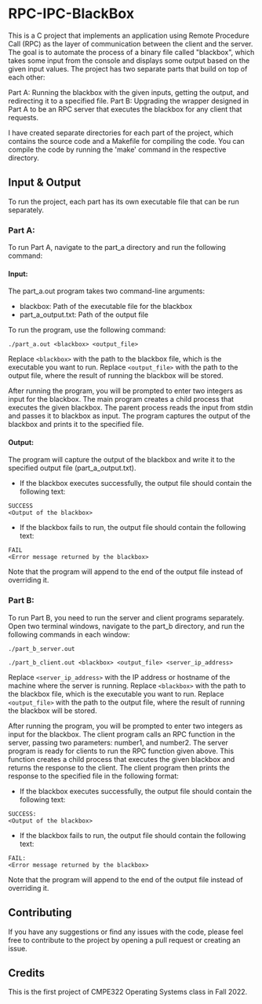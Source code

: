 # RPC-IPC-BlackBox
This is a C project that implements an application using Remote Procedure Call (RPC) as the layer of communication between the client and the server. The goal is to automate the process of a binary file called "blackbox", which takes some input from the console and displays some output based on the given input values. The project has two separate parts that build on top of each other:

Part A: Running the blackbox with the given inputs, getting the output, and redirecting it to a specified file.
Part B: Upgrading the wrapper designed in Part A to be an RPC server that executes the blackbox for any client that requests.

I have created separate directories for each part of the project, which contains the source code and a Makefile for compiling the code. You can compile the code by running the 'make' command in the respective directory.


## Input & Output
To run the project, each part has its own executable file that can be run separately. 

### Part A:
To run Part A, navigate to the part_a directory and run the following command:

#### Input:
The part_a.out program takes two command-line arguments:

* blackbox: Path of the executable file for the blackbox
* part_a_output.txt: Path of the output file
 
To run the program, use the following command:

```
./part_a.out <blackbox> <output_file>
```

Replace `<blackbox>` with the path to the blackbox file, which is the executable you want to run. Replace `<output_file>` with the path to the output file, where the result of running the blackbox will be stored.

After running the program, you will be prompted to enter two integers as input for the blackbox. The main program creates a child process that executes the given blackbox. The parent process reads the input from stdin and passes it to blackbox as input. The program captures the output of the blackbox and prints it to the specified file.

#### Output:
The program will capture the output of the blackbox and write it to the specified output file (part_a_output.txt).
- If the blackbox executes successfully, the output file should contain the following text:
```
SUCCESS
<Output of the blackbox>
```
- If the blackbox fails to run, the output file should contain the following text:
```
FAIL
<Error message returned by the blackbox>
```

Note that the program will append to the end of the output file instead of overriding it.

### Part B:
To run Part B, you need to run the server and client programs separately. Open two terminal windows, navigate to the part_b directory, and run the following commands in each window:

```
./part_b_server.out
```

```
./part_b_client.out <blackbox> <output_file> <server_ip_address>
```

Replace `<server_ip_address>` with the IP address or hostname of the machine where the server is running. Replace `<blackbox>` with the path to the blackbox file, which is the executable you want to run. Replace `<output_file>` with the path to the output file, where the result of running the blackbox will be stored.

After running the program, you will be prompted to enter two integers as input for the blackbox. The client program calls an RPC function in the server, passing two parameters: number1, and number2. The server program is ready for clients to run the RPC function given above. This function creates a child process that executes the given blackbox and returns the response to the client. The client program then prints the response to the specified file in the following format:
- If the blackbox executes successfully, the output file should contain the following text:
```
SUCCESS:
<Output of the blackbox>
```
- If the blackbox fails to run, the output file should contain the following text:
```
FAIL:
<Error message returned by the blackbox>
```
Note that the program will append to the end of the output file instead of overriding it.

## Contributing
If you have any suggestions or find any issues with the code, please feel free to contribute to the project by opening a pull request or creating an issue.

## Credits
This is the first project of CMPE322 Operating Systems class in Fall 2022.


